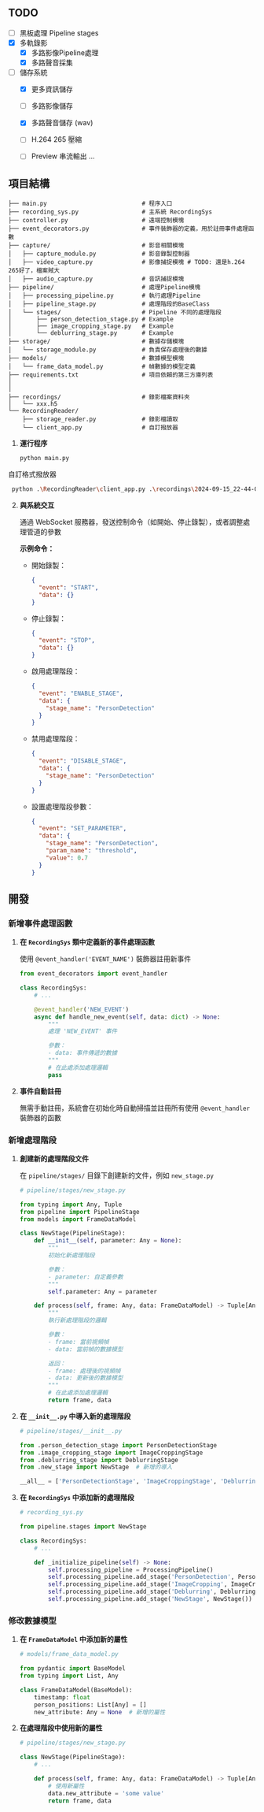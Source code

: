 ## TODO
- [ ] 黑板處理 Pipeline stages
- [x] 多軌錄影
  - [x] 多路影像Pipeline處理
  - [x] 多路聲音採集
- [ ] 儲存系統
  - [x] 更多資訊儲存
  - [ ] 多路影像儲存
  - [x] 多路聲音儲存 (wav)
  - [ ] H.264 265 壓縮
  - [ ] Preview 串流輸出
...


## 項目結構

```
├── main.py                           # 程序入口
├── recording_sys.py                  # 主系統 RecordingSys
├── controller.py                     # 遠端控制模塊
├── event_decorators.py               # 事件裝飾器的定義，用於註冊事件處理函數
├── capture/                          # 影音相關模塊
│   ├── capture_module.py             # 影音錄製控制器
│   ├── video_capture.py              # 影像捕捉模塊 # TODO: 還是h.264 265好了，檔案賊大
│   ├── audio_capture.py              # 音訊捕捉模塊
├── pipeline/                         # 處理Pipeline模塊
│   ├── processing_pipeline.py        # 執行處理Pipeline
│   ├── pipeline_stage.py             # 處理階段的BaseClass
│   └── stages/                       # Pipeline 不同的處理階段
│       ├── person_detection_stage.py # Example
│       ├── image_cropping_stage.py   # Example
│       └── deblurring_stage.py       # Example
├── storage/                          # 數據存儲模塊
│   └── storage_module.py             # 負責保存處理後的數據
├── models/                           # 數據模型模塊
│   └── frame_data_model.py           # 幀數據的模型定義
├── requirements.txt                  # 項目依賴的第三方庫列表
│
│
├── recordings/                       # 錄影檔案資料夾
│   └── xxx.h5
└── RecordingReader/
    ├── storage_reader.py             # 錄影檔讀取
    └── client_app.py                 # 自訂撥放器

```

1. **運行程序**
   ```bash
   python main.py
   ```
   
  自訂格式撥放器
  ```bash
   python .\RecordingReader\client_app.py .\recordings\2024-09-15_22-44-08.h5
   ```


2. **與系統交互**

   通過 WebSocket 服務器，發送控制命令（如開始、停止錄製），或者調整處理管道的參數

   **示例命令：**

   - 開始錄製：

     ```json
     {
       "event": "START",
       "data": {}
     }
     ```

   - 停止錄製：

     ```json
     {
       "event": "STOP",
       "data": {}
     }
     ```

   - 啟用處理階段：

     ```json
     {
       "event": "ENABLE_STAGE",
       "data": {
         "stage_name": "PersonDetection"
       }
     }
     ```

   - 禁用處理階段：

     ```json
     {
       "event": "DISABLE_STAGE",
       "data": {
         "stage_name": "PersonDetection"
       }
     }
     ```

   - 設置處理階段參數：

     ```json
     {
       "event": "SET_PARAMETER",
       "data": {
         "stage_name": "PersonDetection",
         "param_name": "threshold",
         "value": 0.7
       }
     }
     ```

## 開發

### 新增事件處理函數

1. **在 `RecordingSys` 類中定義新的事件處理函數**

   使用 `@event_handler('EVENT_NAME')` 裝飾器註冊新事件

   ```python
   from event_decorators import event_handler

   class RecordingSys:
       # ...

       @event_handler('NEW_EVENT')
       async def handle_new_event(self, data: dict) -> None:
           """
           處理 'NEW_EVENT' 事件

           參數：
           - data: 事件傳遞的數據
           """
           # 在此處添加處理邏輯
           pass
   ```

2. **事件自動註冊**

   無需手動註冊，系統會在初始化時自動掃描並註冊所有使用 `@event_handler` 裝飾器的函數

### 新增處理階段

1. **創建新的處理階段文件**

   在 `pipeline/stages/` 目錄下創建新的文件，例如 `new_stage.py`

   ```python
   # pipeline/stages/new_stage.py

   from typing import Any, Tuple
   from pipeline import PipelineStage
   from models import FrameDataModel

   class NewStage(PipelineStage):
       def __init__(self, parameter: Any = None):
           """
           初始化新處理階段

           參數：
           - parameter: 自定義參數
           """
           self.parameter: Any = parameter

       def process(self, frame: Any, data: FrameDataModel) -> Tuple[Any, FrameDataModel]:
           """
           執行新處理階段的邏輯

           參數：
           - frame: 當前視頻幀
           - data: 當前幀的數據模型

           返回：
           - frame: 處理後的視頻幀
           - data: 更新後的數據模型
           """
           # 在此處添加處理邏輯
           return frame, data
   ```

2. **在 `__init__.py` 中導入新的處理階段**

   ```python
   # pipeline/stages/__init__.py

   from .person_detection_stage import PersonDetectionStage
   from .image_cropping_stage import ImageCroppingStage
   from .deblurring_stage import DeblurringStage
   from .new_stage import NewStage  # 新增的導入

   __all__ = ['PersonDetectionStage', 'ImageCroppingStage', 'DeblurringStage', 'NewStage']
   ```

3. **在 `RecordingSys` 中添加新的處理階段**

   ```python
   # recording_sys.py

   from pipeline.stages import NewStage

   class RecordingSys:
       # ...

       def _initialize_pipeline(self) -> None:
           self.processing_pipeline = ProcessingPipeline()
           self.processing_pipeline.add_stage('PersonDetection', PersonDetectionStage())
           self.processing_pipeline.add_stage('ImageCropping', ImageCroppingStage())
           self.processing_pipeline.add_stage('Deblurring', DeblurringStage())
           self.processing_pipeline.add_stage('NewStage', NewStage())  # 添加新的階段
   ```

### 修改數據模型

1. **在 `FrameDataModel` 中添加新的屬性**

   ```python
   # models/frame_data_model.py

   from pydantic import BaseModel
   from typing import List, Any

   class FrameDataModel(BaseModel):
       timestamp: float
       person_positions: List[Any] = []
       new_attribute: Any = None  # 新增的屬性
   ```

2. **在處理階段中使用新的屬性**

   ```python
   # pipeline/stages/new_stage.py

   class NewStage(PipelineStage):
       # ...

       def process(self, frame: Any, data: FrameDataModel) -> Tuple[Any, FrameDataModel]:
           # 使用新屬性
           data.new_attribute = 'some value'
           return frame, data
   ```
